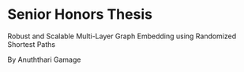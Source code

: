 # Senior Honors Thesis
Robust and Scalable Multi-Layer Graph Embedding using Randomized Shortest Paths

By Anuththari Gamage
